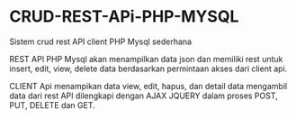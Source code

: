# CRUD-REST-APi-PHP-MYSQL
Sistem crud rest API client PHP Mysql sederhana

REST API PHP Mysql akan menampilkan data json dan memiliki rest untuk insert, edit, view, delete data berdasarkan permintaan akses dari client api.

CLIENT Api menampikan data view, edit, hapus, dan detail data mengambil data dari rest API dilengkapi dengan AJAX JQUERY dalam proses POST, PUT, DELETE dan GET.
